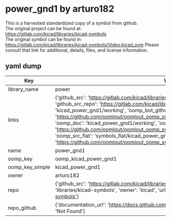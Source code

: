 # power_gnd1 by arturo182  
This is a harvested standardized copy of a symbol from github.  
The original project can be found at:  
https://gitlab.com/kicad/libraries/kicad-symbols  
The original symbol can be found in:
https://gitlab.com/kicad/libraries/kicad-symbols/Video.kicad_sym
Please consult that link for additional, details, files, and license information.  
## yaml dump  
| Key | Value |  
| --- | --- |  
| library_name | power |  
| links | {'github_src': 'https://gitlab.com/kicad/libraries/kicad-symbols/Video.kicad_sym', 'github_src_repo': 'https://gitlab.com/kicad/libraries/kicad-symbols', 'oomp_bot': 'kicad_power_gnd1/working', 'oomp_bot_github': 'https://github.com/oomlout/oomlout_oomp_symbol_bot/tree/main/kicad_power_gnd1/working', 'oomp_doc': 'kicad_power_gnd1/working', 'oomp_doc_github': 'https://github.com/oomlout/oomlout_oomp_symbol_doc/tree/main/kicad_power_gnd1/working', 'oomp_src_flat': 'symbols_flat/kicad_power_gnd1/working', 'oomp_src_flat_github': 'https://github.com/oomlout/oomlout_oomp_symbol_src/tree/main/kicad_power_gnd1/working'} |  
| name | power_gnd1 |  
| oomp_key | oomp_kicad_power_gnd1 |  
| oomp_key_simple | kicad_power_gnd1 |  
| owner | arturo182 |  
| repo | {'github_src': 'https://gitlab.com/kicad/libraries/kicad-symbols/Video.kicad_sym', 'name': 'libraries/kicad-symbols', 'owner': 'kicad', 'url': 'https://gitlab.com/kicad/libraries/kicad-symbols'} |  
| repo_github | {'documentation_url': 'https://docs.github.com/rest/repos/repos#get-a-repository', 'message': 'Not Found'} |  

